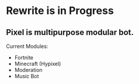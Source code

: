 # Rewrite is in Progress

## Pixel is multipurpose modular bot.

Current Modules:

- Fortnite
- Minecraft (Hypixel)
- Moderation
- Music Bot
